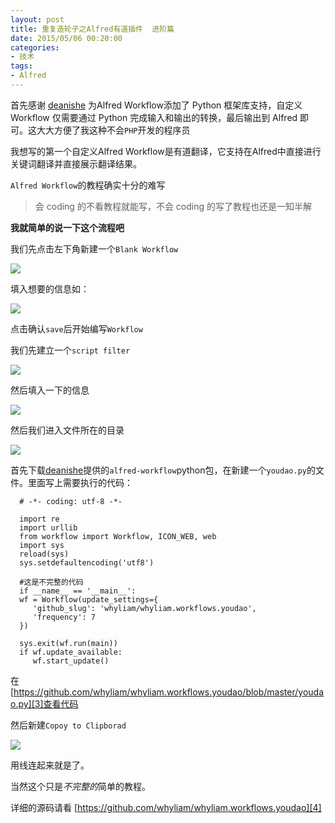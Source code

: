 ```yaml
---
layout: post
title: 重复造轮子之Alfred有道插件  进阶篇
date: 2015/05/06 00:20:00
categories:
- 技术
tags:
- Alfred
---
```


首先感谢 [deanishe][1] 为Alfred Workflow添加了 Python 框架库支持，自定义 Workflow 仅需要通过 Python 完成输入和输出的转换，最后输出到 Alfred 即可。这大大方便了我这种不会`PHP`开发的程序员

我想写的第一个自定义Alfred Workflow是有道翻译，它支持在Alfred中直接进行关键词翻译并直接展示翻译结果。

`Alfred Workflow`的教程确实十分的难写

> 会 coding 的不看教程就能写，不会 coding 的写了教程也还是一知半解

**我就简单的说一下这个流程吧**

我们先点击左下角新建一个`Blank Workflow`

![](http://pics.naaln.com/blog/2019-01-14-061100.jpg-basicBlog)

填入想要的信息如：

![](http://pics.naaln.com/blog/2019-01-14-061101.jpg-basicBlog)

点击确认`save`后开始编写`Workflow`

我们先建立一个`script filter`

![](http://pics.naaln.com/blog/2019-01-14-061102.jpg-basicBlog)

然后填入一下的信息

![](http://pics.naaln.com/blog/2019-01-14-061104.jpg-basicBlog)

然后我们进入文件所在的目录

![](http://pics.naaln.com/blog/2019-01-14-061105.jpg-basicBlog)

首先下载[deanishe][2]提供的`alfred-workflow`python包，在新建一个`youdao.py`的文件。里面写上需要执行的代码：

```
  # -*- coding: utf-8 -*-
 
  import re
  import urllib
  from workflow import Workflow, ICON_WEB, web
  import sys
  reload(sys)
  sys.setdefaultencoding('utf8')

  #这是不完整的代码
  if __name__ == '__main__':
  wf = Workflow(update_settings={
     'github_slug': 'whyliam/whyliam.workflows.youdao',
     'frequency': 7
  })

  sys.exit(wf.run(main))
  if wf.update_available:
     wf.start_update()
```

在[https://github.com/whyliam/whyliam.workflows.youdao/blob/master/youdao.py][3]查看代码

然后新建`Copoy to Clipborad`

![](http://pics.naaln.com/blog/2019-01-14-61106.jpg-basicBlog)

用线连起来就是了。

当然这个只是*不完整的*简单的教程。

详细的源码请看 [https://github.com/whyliam/whyliam.workflows.youdao][4]

 [1]: http://www.deanishe.net/alfred-workflow

 [2]: http://www.deanishe.net/alfred-workflow

 [3]: https://github.com/whyliam/whyliam.workflows.youdao/blob/master/youdao.py

 [4]: https://github.com/whyliam/whyliam.workflows.youdao
